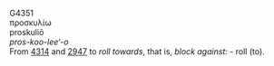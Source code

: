 <body>
  <p>G4351<br>  προσκυλίω  <br> proskuliō  <br><i>pros-koo-lee‘-o </i><br>From <a href="g4314.htm">4314</a> and <a href="g2947.htm">2947</a>  to <i>roll</i> <i>towards</i>, that is, <i>block</i> <i>against:</i> - roll (to).<br></p>
 </body>